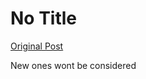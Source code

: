 # No Title

[Original Post](https://discourse.onlinedegree.iitm.ac.in/t/161072/4)

<p>New ones wont be considered</p>